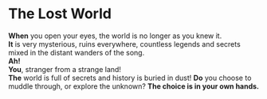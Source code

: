 # The Lost World

**When** you open your eyes, the world is no longer as you knew it.  
**It** is very mysterious, ruins everywhere, countless legends and secrets mixed in the distant wanders of the song.  
**Ah!**  
**You**, stranger from a strange land!  
**The** world is full of secrets and history is buried in dust!
**Do** you choose to muddle through, or explore the unknown?
**The choice is in your own hands.**
